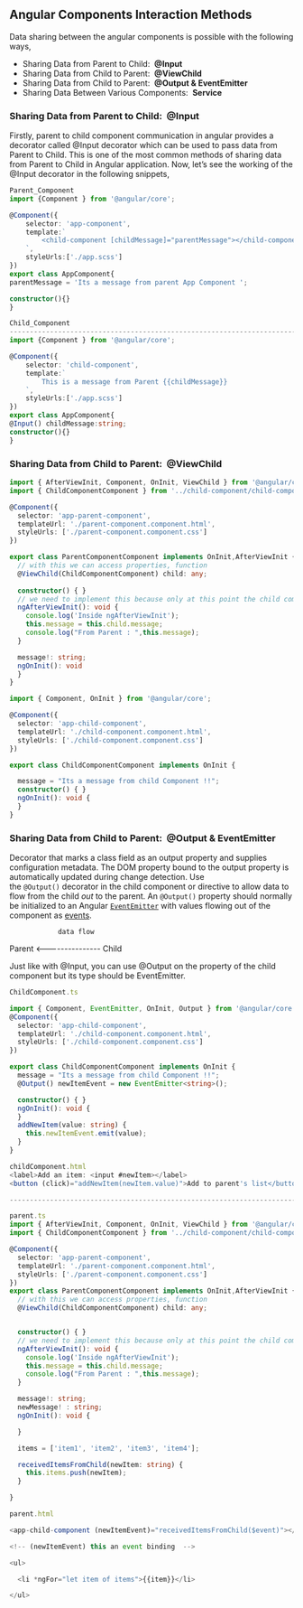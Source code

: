 ## Angular Components Interaction Methods

Data sharing between the angular components is possible with the following ways,

- Sharing Data from Parent to Child:  **@Input**
- Sharing Data from Child to Parent:  **@ViewChild**
- Sharing Data from Child to Parent:  **@Output & EventEmitter** 
- Sharing Data Between Various Components:  **Service**

### Sharing Data from Parent to Child:  @Input

Firstly, parent to child component communication in angular provides a decorator called @Input decorator which can be used to pass data from Parent to Child. This is one of the most common methods of sharing data from Parent to Child in Angular application. Now, let’s see the working of the @Input decorator in the following snippets,

```Typescript
Parent_Component
import {Component } from '@angular/core';

@Component({
	selector: 'app-component',
	template:`
		<child-component [childMessage]="parentMessage"></child-component>
	`,
	styleUrls:['./app.scss']
})
export class AppComponent{
parentMessage = 'Its a message from parent App Component ';

constructor(){}
}

Child_Component
---------------------------------------------------------------------------------------------
import {Component } from '@angular/core';

@Component({
	selector: 'child-component',
	template:`
		This is a message from Parent {{childMessage}}
	`,
	styleUrls:['./app.scss']
})
export class AppComponent{
@Input() childMessage:string;
constructor(){}
}
```

### Sharing Data from Child to Parent:  @ViewChild


```typescript
import { AfterViewInit, Component, OnInit, ViewChild } from '@angular/core';
import { ChildComponentComponent } from '../child-component/child-component.component';

@Component({
  selector: 'app-parent-component',
  templateUrl: './parent-component.component.html',
  styleUrls: ['./parent-component.component.css']
})

export class ParentComponentComponent implements OnInit,AfterViewInit {
  // with this we can access properties, function
  @ViewChild(ChildComponentComponent) child: any;
  
  constructor() { }
  // we need to implement this because only at this point the child component is ready
  ngAfterViewInit(): void {
    console.log('Inside ngAfterViewInit');
    this.message = this.child.message;
    console.log("From Parent : ",this.message);
  }

  message!: string;
  ngOnInit(): void 
  }
}
```

```Typescript
import { Component, OnInit } from '@angular/core';

@Component({
  selector: 'app-child-component',
  templateUrl: './child-component.component.html',
  styleUrls: ['./child-component.component.css']
})

export class ChildComponentComponent implements OnInit {

  message = "Its a message from child Component !!";
  constructor() { }
  ngOnInit(): void {
  }
}
```

### Sharing Data from Child to Parent:  @Output & EventEmitter

Decorator that marks a class field as an output property and supplies configuration metadata. The DOM property bound to the output property is automatically updated during change detection.
Use the `@Output()` decorator in the child component or directive to allow data to flow from the child _out_ to the parent.
An `@Output()` property should normally be initialized to an Angular [`EventEmitter`](https://docs.w3cub.com/angular~10/api/core/eventemitter) with values flowing out of the component as [events](https://docs.w3cub.com/angular~10/guide/event-binding).

                data flow
Parent   <--------------- Child 

Just like with @Input, you can use @Output on the property of the child component but its type should be EventEmitter.

```Typescript
ChildComponent.ts

import { Component, EventEmitter, OnInit, Output } from '@angular/core';
@Component({
  selector: 'app-child-component',
  templateUrl: './child-component.component.html',
  styleUrls: ['./child-component.component.css']
})

export class ChildComponentComponent implements OnInit {
  message = "Its a message from child Component !!";
  @Output() newItemEvent = new EventEmitter<string>();

  constructor() { }
  ngOnInit(): void {
  }
  addNewItem(value: string) {
    this.newItemEvent.emit(value);
  }
}

childComponent.html
<label>Add an item: <input #newItem></label>
<button (click)="addNewItem(newItem.value)">Add to parent's list</button>

---------------------------------------------------------------------------------------------

parent.ts
import { AfterViewInit, Component, OnInit, ViewChild } from '@angular/core';
import { ChildComponentComponent } from '../child-component/child-component.component';

@Component({
  selector: 'app-parent-component',
  templateUrl: './parent-component.component.html',
  styleUrls: ['./parent-component.component.css']
})
export class ParentComponentComponent implements OnInit,AfterViewInit {
  // with this we can access properties, function
  @ViewChild(ChildComponentComponent) child: any;


  constructor() { }
  // we need to implement this because only at this point the child component is ready
  ngAfterViewInit(): void {
    console.log('Inside ngAfterViewInit');
    this.message = this.child.message;
    console.log("From Parent : ",this.message);
  }

  message!: string;
  newMessage! : string;
  ngOnInit(): void {

  }

  items = ['item1', 'item2', 'item3', 'item4'];

  receivedItemsFromChild(newItem: string) {
    this.items.push(newItem);
  }

}

parent.html

<app-child-component (newItemEvent)="receivedItemsFromChild($event)"></app-child-component>

<!-- (newItemEvent) this an event binding  -->

<ul>

  <li *ngFor="let item of items">{{item}}</li>

</ul>
```